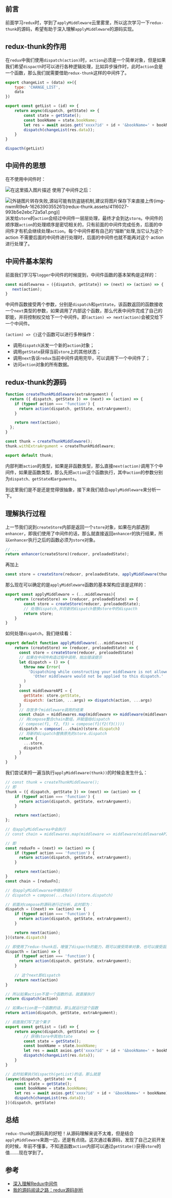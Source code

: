 ## 前言

前面学习`redux`时，学到了`applyMiddleware`云里雾里，所以这次学习一下`redux-thunk`的源码，希望有助于深入理解`applyMiddleware`的源码实现。

## redux-thunk的作用

在`redux`中我们使用`dispatch(action)`时，`action`必须是一个简单对象，但是如果我们希望`dispacth`时可以进行各种逻辑处理，比如异步操作时，此时`action`会是一个函数，那么我们就需要借助`redux-thunk`这样的中间件了。

```js
export changeList = (data) =>({
    type: 'CHANGE_LIST',
    data
})

export const getList = (id) => {
    return async(dispatch, getState) => {
        const state = getState();
        const bookName = state.bookName;
        let res = await axios.get('xxxx?id' + id + '&bookName=' + bookName);
        dispatch(changeList(res.data));
    }
}

dispacth(getList)
```

## 中间件的思想

在不使用中间件时：

![在这里插入图片描述](https://img-blog.csdnimg.cn/20210716070942581.jpg?x-oss-process=image/watermark,type_ZmFuZ3poZW5naGVpdGk,shadow_10,text_aHR0cHM6Ly9ibG9nLmNzZG4ubmV0L3FxXzM0MDg2OTgw,size_16,color_FFFFFF,t_70)
使用了中间件之后：

![\[外链图片转存失败,源站可能有防盗链机制,建议将图片保存下来直接上传(img-nwmRl9eA-1626390355261)(redux-thunk.assets/4116027-993b5e2ebc72a5a1.png)\]](https://img-blog.csdnimg.cn/20210716071009615.png?x-oss-process=image/watermark,type_ZmFuZ3poZW5naGVpdGk,shadow_10,text_aHR0cHM6Ly9ibG9nLmNzZG4ubmV0L3FxXzM0MDg2OTgw,size_16,color_FFFFFF,t_70)派发给`store`的`action`会经过中间件一层层处理，最终才会到达`store`。中间件的顺序跟`action`的处理顺序是密切相关的，只有前面的中间件完成任务，后面的中间件才有机会继续处理`action`。每个中间件都有自己的“熔断”处理,当它认为这个 action 不需要后面的中间件进行处理时，后面的中间件也就不能再对这个 action 进行处理了。

## 中间件基本架构

前面我们学习写`logger`中间件的时候提到，中间件函数的基本架构是这样的：

```js
const middlewarea = ({dispatch, getState}) => (next) => (action) => {
   next(action);
}
```

中间件函数接受两个参数，分别是`dispatch`和`getState`，该函数返回的函数接收一个`next`类型的参数，如果调用了内部这个函数，那么代表中间件完成了自己的职能，并将控制权交给下一个中间件。即`(action) => next(action)`会被交给下一个中间件。

`(action) => {}`这个函数可以进行多种操作：

- 调用`dispatch`派发一个新的`action`对象；
- 调用`getState`获得当前`store`上的其他状态；
- 调用`next`告诉`redux`当前中间件调用完毕，可以调用下一个中间件了；
- 访问`action`对象的所有数据。

## redux-thunk的源码

```js
function createThunkMiddleware(extraArgument) {
  return ({ dispatch, getState }) => (next) => (action) => {
    if (typeof action === 'function') {
      return action(dispatch, getState, extraArgument);
    }

    return next(action);
  };
}

const thunk = createThunkMiddleware();
thunk.withExtraArgument = createThunkMiddleware;

export default thunk;
```

内部判断`action`的类型，如果是非函数类型，那么直接`next(action)`调用下个中间件，如果是函数类型，那么先把`action`这个函数执行，其中`action`的参数分别为`dispatch、getState和arguments`。

到这里我们是不是还是觉得很抽象，接下来我们结合`applyMiddleware`来分析一下。

## 理解执行过程

上一节我们说到`createStore`内部是返回一个`store`对象，如果在内部遇到`enhancer`，即我们使用了中间件的话，那么就直接返回`enhancer`的执行结果，所以`enhancer`执行之后的函数必须为`store`对象。

```js
// ...
return enhancer(createStore)(reducer, preloadedState);
```

再加上

```js
const store = createStore(reducer, preloadedState, applyMiddleware(thunk))
```

那么现在可以确定的是`applyMiddleware`函数的基本架构应该是这样的：

```js
export const applyMiddleware = (...middlewreas){
    return (createStore) => (reducer, preloadedState) => {
        const store = createStore(reducer, preloadedState);
        // 处理dispatch,并将新的dispatch替换store中的dispacth
        return store;
	}
}
```

如何处理`dispatch`，我们继续看：

```js
export default function applyMiddleware(...middlewares){
    return (createStore) => (reducer, preloadedState) => {
      const store = createStore(reducer, preloadedState)
      // 如果在中间件构造过程中调用，抛出错误提示
      let dispatch = () => {
        throw new Error(
          'Dispatching while constructing your middleware is not allowed. ' +
            'Other middleware would not be applied to this dispatch.'
        )
      }
      const middlewareAPI = {
        getState: store.getState,
        dispatch: (action, ...args) => dispatch(action, ...args)
      }
      // 存放多个middleware调用的结果
      const chain = middlewares.map(middleware => middleware(middlewareAPI))
      // 用compose整合chain数组，并赋值给dispatch
      // compose(f1, f2, f3) = compose(f1(f2(f3())))
      dispatch = compose(...chain)(store.dispatch)
	  // 将新的dispatch替换原先的store.dispatch
      return {
        ...store,
        dispatch
      }
    }
}
```

我们尝试来捋一遍当执行`applyMiddleware(thunk))`的时候会发生什么：

```js
// const thunk = createThunkMiddleware();
// 即
thunk = ({ dispatch, getState }) => (next) => (action) => {
    if (typeof action === 'function') {
      return action(dispatch, getState, extraArgument);
    }

    return next(action);
};
```

```js
// 在applyMiddlewrea中会执行
// const chain = middlewares.map(middleware => middleware(middlewareAPI))

// 即
const reduxFn = (next) => (action) => {
    if (typeof action === 'function') {
      return action(dispatch, getState, extraArgument);
    }

    return next(action);
}
const chain = [reduxFn];
```

```js
// 在applyMiddlewarea中继续执行
// dispatch = compose(...chain)(store.dispatch)

// 前面对compose的源码进行过分析，此时即为：
dispatch = ((next) => (action) => {
    if (typeof action === 'function') {
      return action(dispatch, getState, extraArgument);
    }

    return next(action);
})(store.dispatch)

// 即使用了redux-thunk后，增强了dispacth的能力，既可以接受简单对象，也可以接受函数
dispacth = (action) => {
    if (typeof action === 'function') {
      return action(dispatch, getState, extraArgument);
    }
    
    // 这个next即dispatch
    return next(action)
}

// 所以如果action不是一个函数的话，就直接执行
return dispatch(action)

// 如果action是一个函数的话，那么就运行这个函数
return action(dispatch, getState, extraArgument);
```

```js
// 前面我们写了这个栗子
export const getList = (id) => {
    return async(dispatch, getState) => {
        // 获得store中其他state
        const state = getState();
        const bookName = state.bookName;
        let res = await axios.get('xxxx?id' + id + '&bookName=' + bookName);
        dispatch(changeList(res.data));
    }
}

// 此时如果执行dispacth(getList)的话，那么就是
(async(dispatch, getState) => {
    const state = getState();
    const bookName = state.bookName;
    let res = await axios.get('xxxx?id' + id + '&bookName=' + bookName);
    dispatch(changeList(res.data));
})(dispatch, getState)
```

## 总结

`redux-thunk`的源码真的好短！从源码理解来说不太难，但是结合`applyMiddleware`来跑一边，还是有点绕。这次通过看源码，发现了自己之前开发的时候，年前不懂事，不知道函数`action`内部可以通过`getState()`获得`store`的值.......现在学到了。

## 参考

- [深入理解Redux中间件](https://www.jianshu.com/p/ae7b5a2f78ae)
- [我的源码阅读之路：redux源码剖析](https://segmentfault.com/a/1190000016460366)

